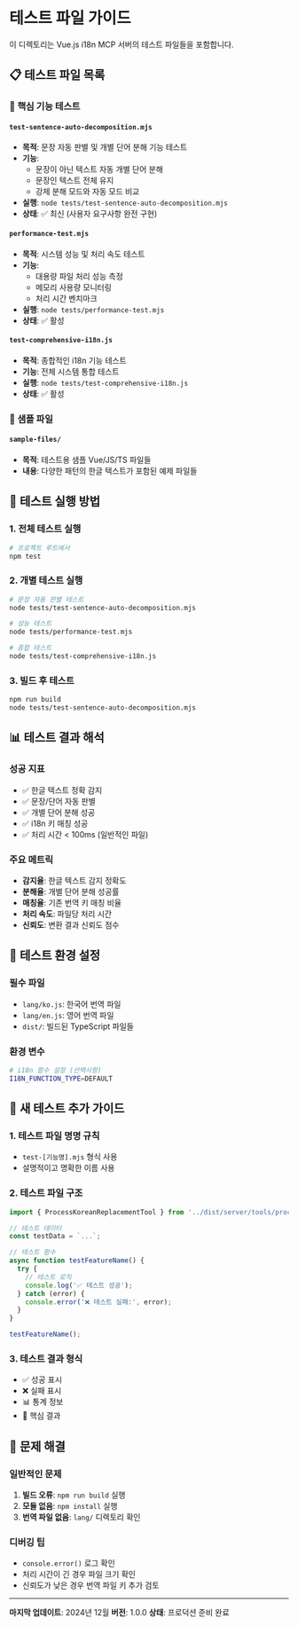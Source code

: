 # 테스트 파일 가이드

이 디렉토리는 Vue.js i18n MCP 서버의 테스트 파일들을 포함합니다.

## 📋 테스트 파일 목록

### 🎯 **핵심 기능 테스트**

#### `test-sentence-auto-decomposition.mjs`
- **목적**: 문장 자동 판별 및 개별 단어 분해 기능 테스트
- **기능**: 
  - 문장이 아닌 텍스트 자동 개별 단어 분해
  - 문장인 텍스트 전체 유지
  - 강제 분해 모드와 자동 모드 비교
- **실행**: `node tests/test-sentence-auto-decomposition.mjs`
- **상태**: ✅ 최신 (사용자 요구사항 완전 구현)

#### `performance-test.mjs`
- **목적**: 시스템 성능 및 처리 속도 테스트
- **기능**:
  - 대용량 파일 처리 성능 측정
  - 메모리 사용량 모니터링
  - 처리 시간 벤치마크
- **실행**: `node tests/performance-test.mjs`
- **상태**: ✅ 활성

#### `test-comprehensive-i18n.js`
- **목적**: 종합적인 i18n 기능 테스트
- **기능**: 전체 시스템 통합 테스트
- **실행**: `node tests/test-comprehensive-i18n.js`
- **상태**: ✅ 활성

### 📁 **샘플 파일**

#### `sample-files/`
- **목적**: 테스트용 샘플 Vue/JS/TS 파일들
- **내용**: 다양한 패턴의 한글 텍스트가 포함된 예제 파일들

## 🚀 테스트 실행 방법

### 1. 전체 테스트 실행
```bash
# 프로젝트 루트에서
npm test
```

### 2. 개별 테스트 실행
```bash
# 문장 자동 판별 테스트
node tests/test-sentence-auto-decomposition.mjs

# 성능 테스트
node tests/performance-test.mjs

# 종합 테스트
node tests/test-comprehensive-i18n.js
```

### 3. 빌드 후 테스트
```bash
npm run build
node tests/test-sentence-auto-decomposition.mjs
```

## 📊 테스트 결과 해석

### 성공 지표
- ✅ 한글 텍스트 정확 감지
- ✅ 문장/단어 자동 판별
- ✅ 개별 단어 분해 성공
- ✅ i18n 키 매칭 성공
- ✅ 처리 시간 < 100ms (일반적인 파일)

### 주요 메트릭
- **감지율**: 한글 텍스트 감지 정확도
- **분해율**: 개별 단어 분해 성공률
- **매칭율**: 기존 번역 키 매칭 비율
- **처리 속도**: 파일당 처리 시간
- **신뢰도**: 변환 결과 신뢰도 점수

## 🔧 테스트 환경 설정

### 필수 파일
- `lang/ko.js`: 한국어 번역 파일
- `lang/en.js`: 영어 번역 파일
- `dist/`: 빌드된 TypeScript 파일들

### 환경 변수
```bash
# i18n 함수 설정 (선택사항)
I18N_FUNCTION_TYPE=DEFAULT
```

## 📝 새 테스트 추가 가이드

### 1. 테스트 파일 명명 규칙
- `test-[기능명].mjs` 형식 사용
- 설명적이고 명확한 이름 사용

### 2. 테스트 파일 구조
```javascript
import { ProcessKoreanReplacementTool } from '../dist/server/tools/process-korean-replacement.js';

// 테스트 데이터
const testData = `...`;

// 테스트 함수
async function testFeatureName() {
  try {
    // 테스트 로직
    console.log('✅ 테스트 성공');
  } catch (error) {
    console.error('❌ 테스트 실패:', error);
  }
}

testFeatureName();
```

### 3. 테스트 결과 형식
- ✅ 성공 표시
- ❌ 실패 표시  
- 📊 통계 정보
- 🎯 핵심 결과

## 🐛 문제 해결

### 일반적인 문제
1. **빌드 오류**: `npm run build` 실행
2. **모듈 없음**: `npm install` 실행
3. **번역 파일 없음**: `lang/` 디렉토리 확인

### 디버깅 팁
- `console.error()` 로그 확인
- 처리 시간이 긴 경우 파일 크기 확인
- 신뢰도가 낮은 경우 번역 파일 키 추가 검토

---

**마지막 업데이트**: 2024년 12월
**버전**: 1.0.0
**상태**: 프로덕션 준비 완료 